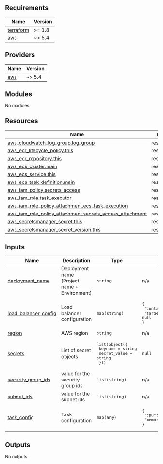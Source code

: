 ## Requirements

| Name | Version |
|------|---------|
| <a name="requirement_terraform"></a> [terraform](#requirement\_terraform) | >= 1.8 |
| <a name="requirement_aws"></a> [aws](#requirement\_aws) | ~> 5.4 |

## Providers

| Name | Version |
|------|---------|
| <a name="provider_aws"></a> [aws](#provider\_aws) | ~> 5.4 |

## Modules

No modules.

## Resources

| Name | Type |
|------|------|
| [aws_cloudwatch_log_group.log_group](https://registry.terraform.io/providers/hashicorp/aws/latest/docs/resources/cloudwatch_log_group) | resource |
| [aws_ecr_lifecycle_policy.this](https://registry.terraform.io/providers/hashicorp/aws/latest/docs/resources/ecr_lifecycle_policy) | resource |
| [aws_ecr_repository.this](https://registry.terraform.io/providers/hashicorp/aws/latest/docs/resources/ecr_repository) | resource |
| [aws_ecs_cluster.main](https://registry.terraform.io/providers/hashicorp/aws/latest/docs/resources/ecs_cluster) | resource |
| [aws_ecs_service.this](https://registry.terraform.io/providers/hashicorp/aws/latest/docs/resources/ecs_service) | resource |
| [aws_ecs_task_definition.main](https://registry.terraform.io/providers/hashicorp/aws/latest/docs/resources/ecs_task_definition) | resource |
| [aws_iam_policy.secrets_access](https://registry.terraform.io/providers/hashicorp/aws/latest/docs/resources/iam_policy) | resource |
| [aws_iam_role.task_executor](https://registry.terraform.io/providers/hashicorp/aws/latest/docs/resources/iam_role) | resource |
| [aws_iam_role_policy_attachment.ecs_task_execution](https://registry.terraform.io/providers/hashicorp/aws/latest/docs/resources/iam_role_policy_attachment) | resource |
| [aws_iam_role_policy_attachment.secrets_access_attachment](https://registry.terraform.io/providers/hashicorp/aws/latest/docs/resources/iam_role_policy_attachment) | resource |
| [aws_secretsmanager_secret.this](https://registry.terraform.io/providers/hashicorp/aws/latest/docs/resources/secretsmanager_secret) | resource |
| [aws_secretsmanager_secret_version.this](https://registry.terraform.io/providers/hashicorp/aws/latest/docs/resources/secretsmanager_secret_version) | resource |

## Inputs

| Name | Description | Type | Default | Required |
|------|-------------|------|---------|:--------:|
| <a name="input_deployment_name"></a> [deployment\_name](#input\_deployment\_name) | Deployment name (Project name + Environment) | `string` | n/a | yes |
| <a name="input_load_balancer_config"></a> [load\_balancer\_config](#input\_load\_balancer\_config) | Load balancer configuration | `map(string)` | <pre>{<br>  "container_port": 80,<br>  "target_group_arn": null<br>}</pre> | no |
| <a name="input_region"></a> [region](#input\_region) | AWS region | `string` | n/a | yes |
| <a name="input_secrets"></a> [secrets](#input\_secrets) | List of secret objects | <pre>list(object({<br>    keyname      = string<br>    secret_value = string<br>  }))</pre> | `null` | no |
| <a name="input_security_group_ids"></a> [security\_group\_ids](#input\_security\_group\_ids) | value for the security group ids | `list(string)` | n/a | yes |
| <a name="input_subnet_ids"></a> [subnet\_ids](#input\_subnet\_ids) | value for the subnet ids | `list(string)` | n/a | yes |
| <a name="input_task_config"></a> [task\_config](#input\_task\_config) | Task configuration | `map(any)` | <pre>{<br>  "cpu": 256,<br>  "memory": 512<br>}</pre> | no |

## Outputs

No outputs.